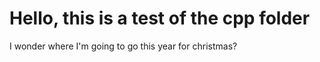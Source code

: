 # Hello, this is a test of the cpp folder

I wonder where I'm going to go this year for christmas?

